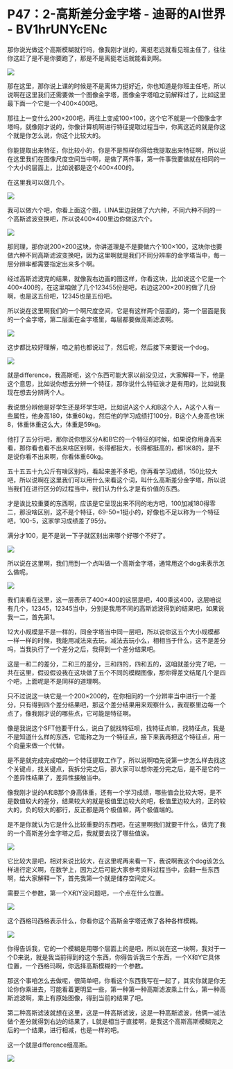 # P47：2-高斯差分金字塔 - 迪哥的AI世界 - BV1hrUNYcENc

那你说光做这个高斯模糊就行吗，像我刚才说的，离挺老远就看见班主任了，往往你这赶了是不是你要跑了，那是不是离挺老远就能看到啊。



![](img/82ef9f29dd7cbba1aa96d70e3eb43a27_1.png)

那在这里，那你说上课的时候是不是离体力挺好近，你也知道是你班主任吧，所以说啊在这里我们还需要做一个图像金字塔，图像金字塔咱之前解释过了，比如这里最下面一个它是一个400×400吧。

那往上一变什么200×200吧，再往上变成100×100，这个它不就是一个图像金字塔吗，就像刚才说的，你像计算机啊进行特征提取过程当中，你离这近的就是你这个就是你怎么说，你这个比较大的。

你能提取出来特征，你比较小的，你是不是照样你得给我提取出来特征啊，所以说在这里我们在图像尺度空间当中啊，是做了两件事，第一件事我要做就在相同的一个大小的层面上，比如说都是这个400×400的。

在这里我可以做几个。

![](img/82ef9f29dd7cbba1aa96d70e3eb43a27_3.png)

我可以做六个吧，你看上面这个图，LINA里边我做了六六种，不同六种不同的一个高斯滤波变换吧，所以说400×400里边你做这六个。



![](img/82ef9f29dd7cbba1aa96d70e3eb43a27_5.png)

那同理，那你说200×200这块，你讲道理是不是要做六个100×100，这块你也要做六种不同高斯滤波变换吧，因为这里啊就是我们不同分辨率的金字塔当中，每一层分辨率都需要指定出来多个啊。

经过高斯滤波完的结果，就像我右边画的图这样，你看这块，比如说这个它是一个400×400的，在这里咱做了几个123455份是吧，右边这200×200的做了几份啊，也是这五份吧，12345也是五份吧。

所以说在这里啊我们的一个啊尺度空间，它是有这样两个层面的，第一个层面是我的一个金字塔，第二层面在金字塔里，每层都要做高斯滤波啊。



![](img/82ef9f29dd7cbba1aa96d70e3eb43a27_7.png)

这步都比较好理解，咱之前也都说过了，然后呢，然后接下来要说一个dog。

![](img/82ef9f29dd7cbba1aa96d70e3eb43a27_9.png)

就是difference，我高斯呃，这个东西可能大家以前没见过，大家解释一下，他是这个意思，比如说你想去分辨一个特征，那你说什么特征诶才是有用的，比如说我现在想去分辨两个人。

我说想分辨他是好学生还是坏学生吧，比如说A这个人和B这个人，A这个人有一些属性，他身高180，体重60kg，然后他的学习成绩打100分，B这个人身高也1米8，体重体重这么大，体重是59kg。

他打了五分行吧，那你说你想区分A和B它的一个特征的时候，如果说你用身高来看，那你看也看不出来啥区别啊，长得都挺大，长得都挺高的，都1米8的，是不是说你看不出来啊，你看体重60kg。

五十五五十九公斤有啥区别吗，看起来差不多吧，你再看学习成绩，150比较大吧，所以说啊在这里我们可以用什么来看这个词，叫什么高斯差分金字塔，所以说当我们在进行区分的过程当中，我们认为什么才是有价值的东西。

才是诶比较重要的东西啊，应该是它呈现出来不同的地方吧，100加减180得零二，那没啥区别，这不是个特征，69-50=1挺小的，好像也不足以称为一个特征吧，100-5，这家学习成绩差了95分。

满分才100，是不是说一下子就区别出来哪个好哪个不好了。

![](img/82ef9f29dd7cbba1aa96d70e3eb43a27_11.png)

所以说在这里啊，我们用到一个点叫做一个高斯金字塔，通常用这个dog来表示怎么做呢。

![](img/82ef9f29dd7cbba1aa96d70e3eb43a27_13.png)

我们来看在这里，这一层表示了400×400的这层是吧，400乘这400，这层咱说有几个，12345，12345当中，分别是我用不同的高斯滤波得到的结果吧，如果说我一二，首先第1。

12大小规模是不是一样的，同金字塔当中同一层吧，所以说你这五个大小规模都一样一样的时候，我能用减法来去玩，减法去玩小么，相相当于什么，这不是差分吗，当我执行了一个差分之后，我得到一个差分结果吧。

这是一和二的差分，二和三的差分，三和四的，四和五的，这咱就差分完了吧，一共在这里，假设假设我在这块做了五个不同的模糊图像，那你得差文结尾几个是四个吧，上面呢是不是同样的道理啊。

只不过说这一块它是一个200×200的，在你相同的一个分辨率当中进行一个差分，只有得到四个差分结果吧，那这个差分结果用来观察什么，我观察里边每一个点了，像我刚才说的哪些点，它可能是特征啊。

像是我说这个SFT他要干什么，说白了就找特征呗，找特征点嘛，找特征点，我是不是知道什么样的东西，它能称之为一个特征点，接下来我再把这个特征点，用一个向量来做一个代替。

是不是就完成完成咱的一个特征提取工作了，所以说啊咱先说第一步怎么样去找这个关键点，找关键点，我拆分完之后，那大家可以想你差分完之后，是不是它的一个差异性结果了，差异性接触当中。

像我刚才说的A和B那个身高体重，还有一个学习成绩，哪些值会比较大呀，是不是数值较大的差分，结果较大的就是极值里边较大的吧，极值里边较大的，正的较大的，负的较大的都行，反正都是两个极值嘛，两个极值端的。

是不是你就认为它是什么比较重要的东西吧，在这里啊我们就要干什么，做完了我的一个高斯差分金字塔之后，我就要去找了哪些值诶。



![](img/82ef9f29dd7cbba1aa96d70e3eb43a27_15.png)

它比较大是吧，相对来说比较大，在这里呢再来看一下，我说啊我这个dog该怎么样进行定义啊，在数学上，因为之后可能大家参考资料过程当中，会翻一些东西啊，给大家解释一下，首先我第一个就是储存空间定义。

需要三个参数，第一个X和Y没问题吧，一个点在什么位置。

![](img/82ef9f29dd7cbba1aa96d70e3eb43a27_17.png)

这个西格玛西格表示什么，你看你这个高斯金字塔还做了各种各样模糊。

![](img/82ef9f29dd7cbba1aa96d70e3eb43a27_19.png)

你得告诉我，它的一个模糊是用哪个层面上的是吧，所以说在这一块啊，我对于一个D来说，就是我当前得到的这个东西，你得告诉我三个东西，一个X和Y它具体位置，一个西格玛啊，你选择高斯模糊的一个参数。

那这个事咱怎么去做呢，很简单吧，你看这个东西我写在一起了，其实你就是你无论你你乘进去，可能看着更明显一些，第一种第一种高斯滤波乘上什么，第一种高斯滤波啊，乘上有原始图像，得到当前的结果了吧。

第二种高斯滤波就想在这里，这是一种高斯滤波，这是一种高斯滤波，他俩一减法做个差分就得到右边的结果了，L就是相当于直接啊，是我这个高斯高斯模糊完之后的一个结果，进行相减，也是一样的吧。

这一个就是difference组高斯。

![](img/82ef9f29dd7cbba1aa96d70e3eb43a27_21.png)